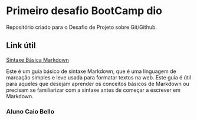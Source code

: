 # Primeiro desafio BootCamp dio
Repositório criado para o Desafio de Projeto sobre Git/Github.

## Link útil
[Sintaxe Básica Markdown](https://www.markdownguide.org/basic-syntax)

Este é um guia básico de sintaxe Markdown, que é uma linguagem de marcação simples e leve usada para formatar textos na web.
Este guia é útil para aqueles que desejam aprender os conceitos básicos de Markdown ou precisam se familiarizar com a sintaxe antes de começar a escrever em Markdown.


### Aluno Caio Bello
